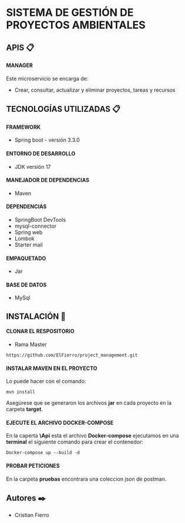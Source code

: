 # SISTEMA DE GESTIÓN DE PROYECTOS AMBIENTALES 

## APIS 📋 

#### MANAGER

Este microservicio se encarga de:
- Crear, consultar, actualizar y eliminar proyectos, tareas y recursos

## TECNOLOGÍAS UTILIZADAS 📋

#### FRAMEWORK

- Spring boot - versión 3.3.0

#### ENTORNO DE DESARROLLO

- JDK versión 17

#### MANEJADOR DE DEPENDENCIAS

- Maven

#### DEPENDENCIAS

- SpringBoot DevTools
- mysql-connector
- Spring web
- Lombok
- Starter mail

#### EMPAQUETADO

- Jar

#### BASE DE DATOS

- MySql

## INSTALACIÓN 🔧

#### CLONAR EL RESPOSITORIO

- Rama Master

```
https://github.com/ElFierro/project_management.git
```

#### INSTALAR MAVEN EN EL PROYECTO

Lo puede hacer con el comando:

```
mvn install
```

Asegúrese que se generaron los archivos **jar** en cada proyecto en la carpeta **target**. 

#### EJECUTE EL ARCHIVO DOCKER-COMPOSE

En la caperta **\Api** esta el archivo **Docker-compose** ejecutamos en una **terminal** el siguiente comando para crear el contenedor:

```
Docker-compose up --build -d
```

#### PROBAR PETICIONES

En la carpeta **pruebas** encontrara una coleccion json de postman.

## Autores ✒️

- Cristian Fierro
